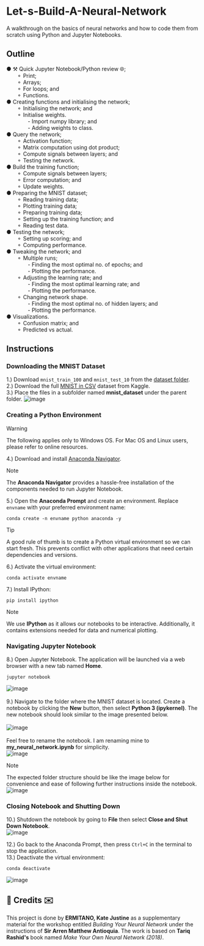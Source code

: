 # Let-s-Build-A-Neural-Network
A walkthrough on the basics of neural networks and how to code them from scratch using Python and Jupyter Notebooks.

## Outline
● ⚒ Quick Jupyter Notebook/Python review 🌐; </br>
&emsp;&emsp;⚬ Print;</br>
&emsp;&emsp;⚬ Arrays; </br>
&emsp;&emsp;⚬ For loops; and</br>
&emsp;&emsp;⚬ Functions.</br>
● Creating functions and initialising the network;</br>
&emsp;&emsp;⚬ Initialising the network; and</br>
&emsp;&emsp;⚬ Initialise weights.</br>
&emsp;&emsp;&emsp;&emsp;- Import numpy library; and</br>
&emsp;&emsp;&emsp;&emsp;- Adding weights to class.</br>
● Query the network; </br>
&emsp;&emsp;⚬ Activation function;</br>
&emsp;&emsp;⚬ Matrix computation using dot product;</br>
&emsp;&emsp;⚬ Compute signals between layers; and</br>
&emsp;&emsp;⚬ Testing the network.</br>
● Build the training function;</br>
&emsp;&emsp;⚬ Compute signals between layers;</br>
&emsp;&emsp;⚬ Error computation; and</br>
&emsp;&emsp;⚬ Update weights.</br>
● Preparing the MNIST dataset; </br>
&emsp;&emsp;⚬ Reading training data;</br>
&emsp;&emsp;⚬ Plotting training data;</br>
&emsp;&emsp;⚬ Preparing training data;</br>
&emsp;&emsp;⚬ Setting up the training function; and</br>
&emsp;&emsp;⚬ Reading test data.</br>
● Testing the network;</br>
&emsp;&emsp;⚬ Setting up scoring; and</br>
&emsp;&emsp;⚬ Computing performance.</br>
● Tweaking the network; and</br>
&emsp;&emsp;⚬ Multiple runs;</br>
&emsp;&emsp;&emsp;&emsp;- Finding the most optimal no. of epochs; and</br>
&emsp;&emsp;&emsp;&emsp;- Plotting the performance.</br>
&emsp;&emsp;⚬ Adjusting the learning rate; and</br>
&emsp;&emsp;&emsp;&emsp;- Finding the most optimal learning rate; and</br>
&emsp;&emsp;&emsp;&emsp;- Plotting the performance.</br>
&emsp;&emsp;⚬ Changing network shape.</br>
&emsp;&emsp;&emsp;&emsp;- Finding the most optimal no. of hidden layers; and</br>
&emsp;&emsp;&emsp;&emsp;- Plotting the performance.</br>
● Visualizations.</br>
&emsp;&emsp;⚬ Confusion matrix; and</br>
&emsp;&emsp;⚬ Predicted vs actual.</br>

## Instructions
### Downloading the MNIST Dataset
1.) Download `mnist_train_100` and `mnist_test_10` from the <a href="https://github.com/mitano-17/Let-s-Build-A-Neural-Network/tree/main/mnist_dataset">dataset folder</a>. </br>
2.) Download the full <a href="https://www.kaggle.com/datasets/oddrationale/mnist-in-csv?resource=download">MNIST in CSV</a> dataset from Kaggle. </br>
3.) Place the files in a subfolder named **mnist_dataset** under the parent folder.
![image](https://github.com/user-attachments/assets/c60dbad7-d655-4721-92f4-ccb7a191b22e)

### Creating a Python Environment
> [!WARNING]
> The following applies only to Windows OS. For Mac OS and Linux users, please refer to online resources.

4.) Download and install <a href="https://www.anaconda.com/download/">Anaconda Navigator</a>. </br>
> [!NOTE]
> The **Anaconda Navigator** provides a hassle-free installation of the components needed to run Jupyter Notebook.

5.) Open the **Anaconda Prompt** and create an environment. Replace `envname` with your preferred environment name:</br>
```
conda create -n envname python anaconda -y
```
> [!TIP]
> A good rule of thumb is to create a Python virtual environment so we can start fresh. This prevents conflict with other applications that need certain dependencies and versions.

6.) Activate the virtual environment:
```
conda activate envname
```
7.) Install IPython:
```
pip install ipython
```
> [!NOTE]
> We use **IPython** as it allows our notebooks to be interactive. Additionally, it contains extensions needed for data and numerical plotting.

### Navigating Jupyter Notebook
8.) Open Jupyter Notebook. The application will be launched via a web browser with a new tab named **Home**.
```
jupyter notebook
```
![image](https://github.com/user-attachments/assets/5b631bfb-1727-4ba0-be5c-183af114c1a5)</br>
</br>
9.) Navigate to the folder where the MNIST dataset is located. Create a notebook by clicking the **New** button, then select **Python 3 (ipykernel)**. The new notebook should look similar to the image presented below. </br></br>
![image](https://github.com/user-attachments/assets/d8b3d105-d5b6-4ecb-ad73-395289ed2f02)</br>
</br>Feel free to rename the notebook. I am renaming mine to **my_neural_network.ipynb** for simplicity.</br>
![image](https://github.com/user-attachments/assets/30215dd2-1334-40e7-a8b7-e9647d062500)

> [!NOTE]
> The expected folder structure should be like the image below for convenience and ease of following further instructions inside the notebook.</br>
> ![image](https://github.com/user-attachments/assets/a9db673b-5334-4659-9394-7c864f947165)

### Closing Notebook and Shutting Down
10.) Shutdown the notebook by going to <b>File</b> then select **Close and Shut Down Notebook**.</br>
![image](https://github.com/user-attachments/assets/ceb0d21f-3bd5-4df7-a4db-ac457093a27c)</br>

12.) Go back to the Anaconda Prompt, then press `Ctrl+C` in the terminal to stop the application.</br>
13.) Deactivate the virtual environment:</br>
```
conda deactivate
```
![image](https://github.com/user-attachments/assets/fd5f2ff7-61d6-4389-a4eb-d379448bf32c)


<h2>💌 Credits ✉️</h2>
This project is done by <b>ERMITANO, Kate Justine</b> as a supplementary material for the workshop entitled <i>Building Your Neural Network</i> under the instructions of <b>Sir Arren Matthew Antioquia</b>. The work is based on <b>Tariq Rashid's</b> book named <i>Make Your Own Neural Network (2018)</i>. 
